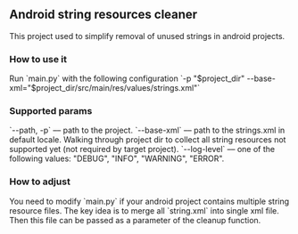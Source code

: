 <h2>Android string resources cleaner</h2>
<p>This project used to simplify removal of unused strings in android projects.</p>

<h3>How to use it</h3>
Run `main.py` with the following configuration 
`-p "$project_dir" --base-xml="$project_dir/src/main/res/values/strings.xml"` 

<h3>Supported params</h3>
`--path, -p` –– path to the project.  
`--base-xml` –– path to the strings.xml in default locale. Walking through project dir to collect all string resources 
not supported yet (not required by target project).  
`--log-level` –– one of the following values: "DEBUG", "INFO", "WARNING", "ERROR". 

<h3>How to adjust</h3>
You need to modify `main.py` if your android project contains multiple string resource files. The key idea 
is to merge all `string.xml` into single xml file. Then this file can be passed as a parameter of 
the cleanup function. 
